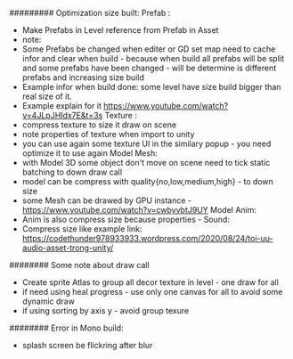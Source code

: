 ######### Optimization size built:
Prefab :
- Make Prefabs in Level reference from Prefab in Asset
- note:
- Some Prefabs be changed when editer or GD set map need to cache infor and clear when build - because when build all prefabs will be split and some prefabs have been changed - will be determine is different prefabs and increasing size build
- Example infor when build done: some level have size build bigger than real size of it.
- Example explain for it https://www.youtube.com/watch?v=4JLpJHIdx7E&t=3s
Texture :
- compress texture to size it draw on scene
- note properties of texture when import to unity
- you can use again some texture UI in the similary popup - you need optimize it to use again
Model Mesh:
- with Model 3D some object don't move on scene need to tick static batching to down draw call
- model can be compress with quality{no,low,medium,high} - to down size
- some Mesh can be drawed by GPU instance -https://www.youtube.com/watch?v=cwbyvbtJ9UY
Model Anim:
- Anim is also compress size because properties -
Sound:
- Compress size like example link: https://codethunder978933933.wordpress.com/2020/08/24/toi-uu-audio-asset-trong-unity/

######## Some note about draw call
- Create sprite Atlas to group all decor texture in level - one draw for all
- if need using heal progress - use only one canvas for all to avoid some dynamic draw
- if using sorting by axis y - avoid group texure

######## Error in Mono build:
- splash screen be flickring after blur
